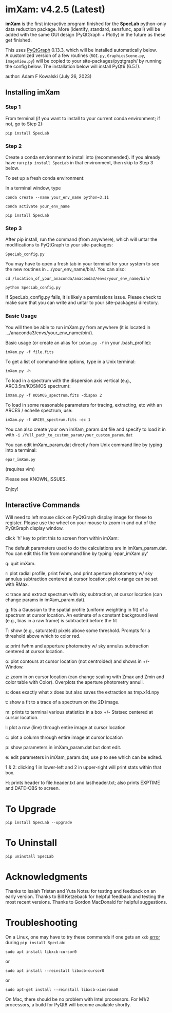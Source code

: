 # imXam:  v4.2.5 (Latest)

**imXam** is the first interactive program finished for the **SpecLab** python-only
data reduction package.  More (identify, standard, sensfunc, apall) will be added
with the same GUI design (PyQtGraph + Plotly) in the future as these get finished.

This uses [PyQtGraph](https://www.pyqtgraph.org/) 0.13.3, which will be installed automatically below.  
A customized version of a few routines (`ROI.py`, `GraphicsScene.py`, `ImageView.py`) will be copied
to your site-packages/pyqtgraph/ by running the config below.  The installation below will install PyQt6 (6.5.1).

author: Adam F Kowalski (July 26, 2023)

## Installing imXam 

### Step 1

From terminal (if you want to install to your current conda environment; if not, go to Step 2):

`pip install SpecLab`


### Step 2

Create a conda environment to install into (recommended).  If you already have
run `pip install SpecLab` in that environment, then skip to Step 3 below.

To set up a fresh conda environment:

In a terminal window, type

`conda create --name your_env_name python=3.11`

`conda activate your_env_name`

`pip install SpecLab`


### Step 3

After pip install, run the command (from anywhere), which will untar the modifications to PyQtGraph to your site-packages:

`SpecLab_config.py`

You may have to open a fresh tab in your terminal for your system to see the new routines in .../your_env_name/bin/.  You can also:

`cd /location_of_your_anaconda/anaconda3/envs/your_env_name/bin/`

`python SpecLab_config.py`

If SpecLab_config.py fails, it is likely a permissions issue.  Please check to make sure that you can write and untar to your site-packages/ directory.

### Basic Usage

You will then be able to run imXam.py from anywhere (it is located in .../anaconda3/envs/your_env_name/bin/).

Basic usage (or create an alias for `imXam.py -f` in your .bash_profile):

`imXam.py -f file.fits`

To get a list of command-line options, type in a Unix terminal:

`imXam.py -h`

To load in a spectrum with the dispersion axis vertical (e.g., ARC3.5m/KOSMOS spectrum):

`imXam.py -f KOSMOS_spectrum.fits -dispax 2`

To load in some reasonable parameters for tracing, extracting, etc with an ARCES / echelle spectrum, use:

`imXam.py -f ARCES_spectrum.fits -ec 1`

You can also create your own imXam_param.dat file and specify to load it in with `-i /full_path_to_custom_param/your_custom_param.dat`

You can edit imXam_param.dat directly from Unix command line by typing into a terminal:

`epar_imXam.py`

(requires vim)

Please see KNOWN_ISSUES.

Enjoy!


## Interactive Commands

Will need to left mouse click on PyQtGraph display image for these to register.  Please use the wheel on your mouse to zoom in and out of the PyQtGraph display window.

click 'h' key to print this to screen from within imXam:

The default parameters used to do the calculations are in imXam_param.dat.  You can edit this file from command line by typing `epar_imXam.py'


q:  quit imXam.

r:  plot radial profile, print fwhm, and print aperture photometry w/ sky annulus subtraction centered at cursor location; plot x-range can be set with RMax.

x:  trace and extract spectrum with sky subtraction, at cursor location (can change params in imXam_param.dat).

g:  fits a Gaussian to the spatial profile (uniform weighting in fit) of a spectrum at cursor location. An estimate of a constant background level (e.g., bias in a raw frame) is subtracted before the fit

T:  show (e.g., saturated) pixels above some threshold.  Prompts for a threshold above which to color red.

a:  print fwhm and apperture photometry w/ sky annulus subtraction centered at cursor location.

o:  plot contours at cursor location (not centroided) and shows in +/- Window.

z:  zoom in on cursor location (can change scaling with Zmax and Zmin and color table with Color).  Overplots the aperture photometry annuli.

s:  does exactly what x does but also saves the extraction as tmp.x1d.npy

t:  show a fit to a trace of a spectrum on the 2D image.

m:  prints to terminal various statistics in a box +/- Statsec centered at cursor location.

l:  plot a row (line) through entire image at cursor location

c:  plot a column through entire image at cursor location

p:  show parameters in imXam_param.dat but dont edit.

e:  edit parameters in imXam_param.dat; use p to see which can be edited.

1 & 2:  clicking 1 in lower-left and 2 in upper-right will print stats within that box.

H:  prints header to file.header.txt and lastheader.txt; also prints EXPTIME and DATE-OBS to screen.


# To Upgrade

`pip install SpecLab --upgrade`

# To Uninstall

`pip uninstall SpecLab`

# Acknowledgments

Thanks to Isaiah Tristan and Yuta Notsu for testing and feedback on an early version.  Thanks to Bill Ketzeback for helpful feedback and testing the most recent versions.  Thanks to Gordon MacDonald for helpful suggestions.

# Troubleshooting
On a Linux, one may have to try these commands if one gets an `xcb` [error](https://stackoverflow.com/questions/68036484/qt6-qt-qpa-plugin-could-not-load-the-qt-platform-plugin-xcb-in-even-thou/68058308#68058308) during `pip install SpecLab`:

`sudo apt install libxcb-cursor0`

or

`sudo apt install --reinstall libxcb-cursor0`

or

`sudo apt-get install --reinstall libxcb-xinerama0`

On Mac, there should be no problem with Intel processors.  For M1/2 processors, a build for PyQt6 will become available shortly.
